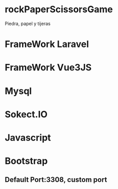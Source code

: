 # rockPaperScissorsGame
Piedra, papel y tijeras

# FrameWork Laravel
# FrameWork Vue3JS
# Mysql
# Sokect.IO
# Javascript
# Bootstrap
## Default Port:3308, custom port

